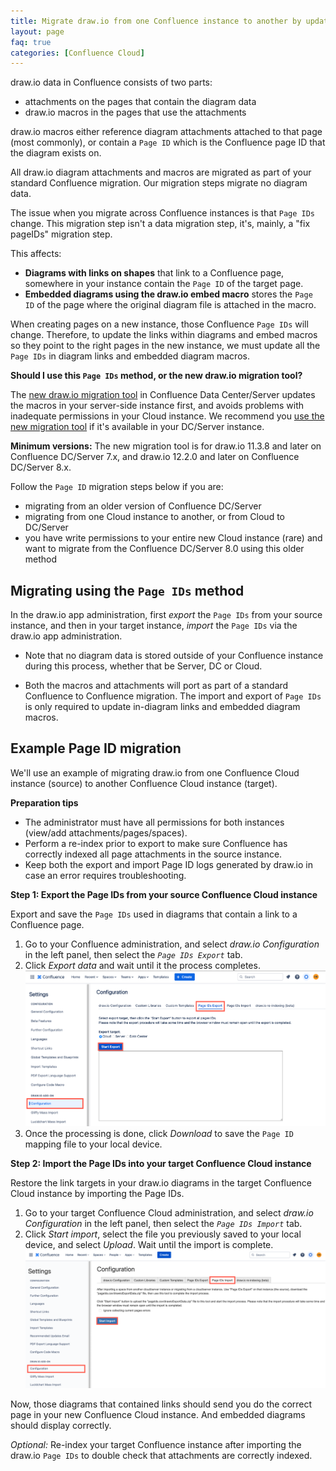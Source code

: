 ```yaml
---
title: Migrate draw.io from one Confluence instance to another by updating PageIDs
layout: page
faq: true
categories: [Confluence Cloud]
---
```


draw.io data in Confluence consists of two parts:

* attachments on the pages that contain the diagram data
* draw.io macros in the pages that use the attachments

draw.io macros either reference diagram attachments attached to that page (most commonly), or contain a ``Page ID`` which is the Confluence page ID that the diagram exists on.

All draw.io diagram attachments and macros are migrated as part of your standard Confluence migration. Our migration steps migrate no diagram data.

The issue when you migrate across Confluence instances is that ``Page IDs`` change. This migration step isn't a data migration step, it's, mainly, a "fix pageIDs" migration step.

This affects:
* **Diagrams with links on shapes** that link to a Confluence page, somewhere in your instance contain the ``Page ID`` of the target page. 
* **Embedded diagrams using the draw.io embed macro** stores the ``Page ID`` of the page where the original diagram file is attached in the macro.

When creating pages on a new instance, those Confluence ``Page IDs`` will change. Therefore, to update the links within diagrams and embed macros so they point to the right pages in the new instance, we must update all the ``Page IDs`` in diagram links and embedded diagram macros. 

**Should I use this ``Page IDs`` method, or the new draw.io migration tool?**

The [new draw.io migration tool](/blog/confluence-drawio-migration.html) in Confluence Data Center/Server updates the macros in your server-side instance first, and avoids problems with inadequate permissions in your Cloud instance. We recommend you [use the new migration tool](/doc/faq/migrate-drawio-dc-server-confluence-cloud.html) if it's available in your DC/Server instance. 

**Minimum versions:** The new migration tool is for draw.io 11.3.8 and later on Confluence DC/Server 7.x, and draw.io 12.2.0 and later on Confluence DC/Server 8.x.

Follow the ``Page ID`` migration steps below if you are: 
* migrating from an older version of Confluence DC/Server
* migrating from one Cloud instance to another, or from Cloud to DC/Server
* you have write permissions to your entire new Cloud instance (rare) and want to migrate from the Confluence DC/Server 8.0 using this older method 

## Migrating using the ``Page IDs`` method

In the draw.io app administration, first _export_ the ``Page IDs`` from your source instance, and then in your target instance, _import_ the ``Page IDs`` via the draw.io app administration. 

* Note that no diagram data is stored outside of your Confluence instance during this process, whether that be Server, DC or Cloud.

* Both the macros and attachments will port as part of a standard Confluence to Confluence migration. The import and export of ``Page IDs`` is only required to update in-diagram links and embedded diagram macros.


## Example Page ID migration

We'll use an example of migrating draw.io from one Confluence Cloud instance (source) to another Confluence Cloud instance (target).

**Preparation tips** 
* The administrator must have all permissions for both instances (view/add attachments/pages/spaces). 
* Perform a re-index prior to export to make sure Confluence has correctly indexed all page attachments in the source instance.
* Keep both the export and import Page ID logs generated by draw.io in case an error requires troubleshooting.

**Step 1: Export the Page IDs from your source Confluence Cloud instance**

Export and save the ``Page IDs`` used in diagrams that contain a link to a Confluence page.

1. Go to your Confluence administration, and select _draw.io Configuration_ in the left panel, then select the _``Page IDs Export``_ tab.
2. Click _Export data_ and wait until it the process completes.
<br /><img src="/assets/img/blog/confluence-cloud-export-pageids.png" style="max-width:100%;height:auto;" alt="To make sure links in diagrams continue to work, export the page IDs from Confluence to correctly migrate">
1. Once the processing is done, click _Download_ to save the ``Page ID`` mapping file to your local device.

**Step 2: Import the Page IDs into your target Confluence Cloud instance**

Restore the link targets in your draw.io diagrams in the target Confluence Cloud instance by importing the Page IDs.

1. Go to your target Confluence Cloud administration, and select _draw.io Configuration_ in the left panel, then select the _``Page IDs Import``_ tab.
2. Click _Start import_, select the file you previously saved to your local device, and select _Upload_. Wait until the import is complete.
<br /><img src="/assets/img/blog/confluence-cloud-import-pageids.png" style="max-width:100%;height:auto;" alt="Import draw.io diagram data from another Confluence Cloud instance">

Now, those diagrams that contained links should send you do the correct page in your new Confluence Cloud instance. And embedded diagrams should display correctly.

_Optional:_ Re-index your target Confluence instance after importing the draw.io ``Page IDs`` to double check that attachments are correctly indexed.